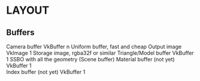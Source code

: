 # LAYOUT

## Buffers
Camera buffer	            VkBuffer	n   Uniform buffer, fast and cheap
Output image                VkImage	    1	Storage image, rgba32f or similar
Triangle/Model buffer       VkBuffer	1	SSBO with all the geometry (Scene buffer)
Material buffer (not yet)   VkBuffer	1	
Index buffer (not yet)      VkBuffer	1	